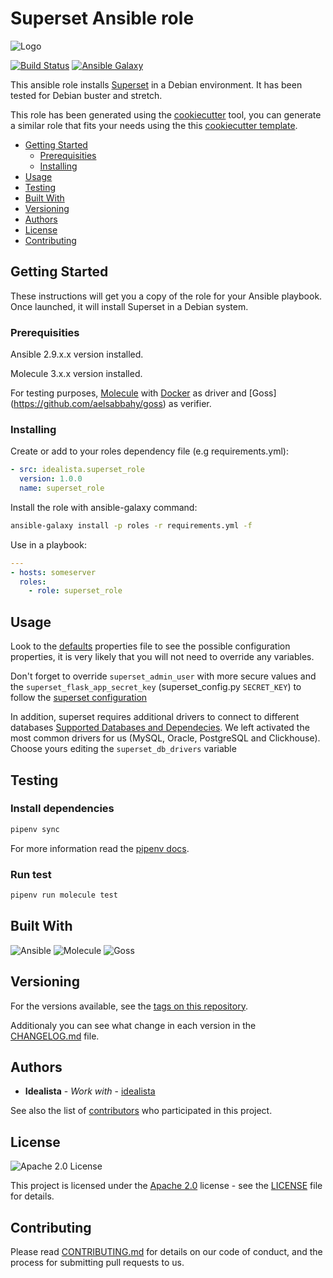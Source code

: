 # Superset Ansible role

![Logo](https://raw.githubusercontent.com/idealista/superset_role/main/logo.gif)

[![Build Status](https://travis-ci.org/idealista/superset_role.png)](https://travis-ci.org/idealista/superset_role)
[![Ansible Galaxy](https://img.shields.io/badge/galaxy-idealista.superset_role-B62682.svg)](https://galaxy.ansible.com/idealista/superset_role)

This ansible role installs [Superset](https://superset.apache.org/) in a Debian environment. It has been tested for Debian buster and stretch.

This role has been generated using the [cookiecutter](https://github.com/cookiecutter/cookiecutter) tool, you can generate a similar role that fits your needs using the this [cookiecutter template](https://github.com/idealista/cookiecutter-ansible-role).

- [Getting Started](#getting-started)
  - [Prerequisities](#prerequisities)
  - [Installing](#installing)
- [Usage](#usage)
- [Testing](#testing)
- [Built With](#built-with)
- [Versioning](#versioning)
- [Authors](#authors)
- [License](#license)
- [Contributing](#contributing)

## Getting Started

These instructions will get you a copy of the role for your Ansible playbook. Once launched, it will install Superset in a Debian system.

### Prerequisities

Ansible 2.9.x.x version installed.

Molecule 3.x.x version installed.

For testing purposes, [Molecule](https://molecule.readthedocs.io/) with [Docker](https://www.docker.com/) as driver and  [Goss] (<https://github.com/aelsabbahy/goss>) as verifier.

### Installing

Create or add to your roles dependency file (e.g requirements.yml):

```yml
- src: idealista.superset_role
  version: 1.0.0
  name: superset_role
```

Install the role with ansible-galaxy command:

```sh
ansible-galaxy install -p roles -r requirements.yml -f
```

Use in a playbook:

```yml
---
- hosts: someserver
  roles:
    - role: superset_role
```

## Usage

Look to the [defaults](defaults/main.yml) properties file to see the possible configuration properties, it is very likely that you will not need to override any variables.

Don't forget to override `superset_admin_user` with more secure values and the `superset_flask_app_secret_key` (superset_config.py `SECRET_KEY`) to follow the [superset configuration](https://superset.apache.org/docs/installation/configuring-superset)

In addition, superset requires additional drivers to connect to different databases [Supported Databases and Dependecies](https://superset.apache.org/docs/databases/installing-database-drivers). We left activated the most common drivers for us (MySQL, Oracle, PostgreSQL and Clickhouse). Choose yours editing the `superset_db_drivers` variable

## Testing

### Install dependencies

```sh
pipenv sync
```

For more information read the [pipenv docs](ipenv-fork.readthedocs.io/en/latest/).

### Run test

```sh
pipenv run molecule test
```

## Built With

![Ansible](https://img.shields.io/badge/ansible-2.9.9-green.svg)
![Molecule](https://img.shields.io/badge/molecule-3.0.4-green.svg)
![Goss](https://img.shields.io/badge/goss-0.3.9-green.svg)

## Versioning

For the versions available, see the [tags on this repository](https://github.com/idealista/superset_role/tags).

Additionaly you can see what change in each version in the [CHANGELOG.md](CHANGELOG.md) file.

## Authors

- **Idealista** - *Work with* - [idealista](https://github.com/idealista)

See also the list of [contributors](https://github.com/idealista/superset_role/contributors) who participated in this project.

## License

![Apache 2.0 License](https://img.shields.io/hexpm/l/plug.svg)

This project is licensed under the [Apache 2.0](https://www.apache.org/licenses/LICENSE-2.0) license - see the [LICENSE](LICENSE) file for details.

## Contributing

Please read [CONTRIBUTING.md](.github/CONTRIBUTING.md) for details on our code of conduct, and the process for submitting pull requests to us.
